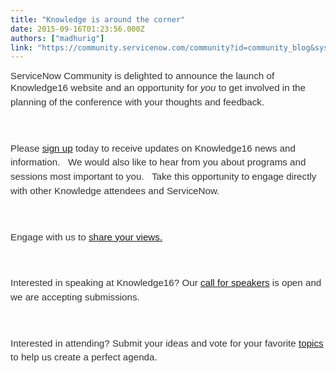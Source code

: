 ```yaml
---
title: "Knowledge is around the corner"
date: 2015-09-16T01:23:56.000Z
authors: ["madhurig"]
link: "https://community.servicenow.com/community?id=community_blog&sys_id=6c8de269dbd0dbc01dcaf3231f96198e"
---
```

<p><span style="color: #333333; font-family: Arial, Helvetica, sans-serif; font-size: 15.1999998092651px;">ServiceNow Community is delighted to announce the launch of Knowledge16 website and</span><span style="color: #333333; font-family: Arial, Helvetica, sans-serif; font-size: 15.1999998092651px; line-height: 1.5em;"> an opportunity for </span><span style="color: #333333; font-family: Arial, Helvetica, sans-serif; font-size: 15.1999998092651px; line-height: 1.5em;"><em>you</em></span><span style="color: #333333; font-family: Arial, Helvetica, sans-serif; font-size: 15.1999998092651px; line-height: 1.5em;"> to get involved in the planning of the conference with your thoughts and feedback. </span></p><p><span style="color: #333333; font-family: Arial, Helvetica, sans-serif; font-size: 15.1999998092651px; line-height: 1.5em;"><br/></span></p><p><span style="color: #333333; font-family: Arial, Helvetica, sans-serif; font-size: 15.1999998092651px; line-height: 1.5em;">Please <a title="fo.servicenow.com/LP=3617" href="http://info.servicenow.com/LP=3617">sign up</a> </span><span style="color: #333333; font-family: Arial, Helvetica, sans-serif; font-size: 15.1999998092651px; line-height: 1.5em;">today to receive updates on Knowledge16 news and information.   We would also like to hear from you about programs and sessions most important to you.   Take this opportunity to engage directly with other Knowledge attendees and ServiceNow.</span></p><p><span style="color: #333333; font-family: Arial, Helvetica, sans-serif; font-size: 15.1999998092651px; line-height: 1.5em;"><br/></span></p><p><span style="color: #333333; font-family: Arial, Helvetica, sans-serif; font-size: 15.1999998092651px; line-height: 1.5em;">Engage with us to <a title="" _jive_internal="true" href="/community/knowledge-user-conference/network">share your views.</a> <br/></span></p><p><span style="color: #333333; font-family: Arial, Helvetica, sans-serif; font-size: 15.1999998092651px; line-height: 1.5em;"><br/></span></p><p><span style="color: #333333; font-family: Arial, Helvetica, sans-serif; font-size: 15.1999998092651px; line-height: 1.5em;">Interested in speaking at Knowledge16? Our <a title="" _jive_internal="true" href="/community/knowledge-user-conference/knowledge16/speakers">call for speakers</a> is open and we are accepting submissions. </span></p><p><span style="color: #333333; font-family: Arial, Helvetica, sans-serif; font-size: 15.1999998092651px; line-height: 1.5em;"><br/></span></p><p><span style="color: #333333; font-family: Arial, Helvetica, sans-serif; font-size: 15.1999998092651px; line-height: 1.5em;">Interested in attending? Submit your ideas and vote for your favorite <a title="" _jive_internal="true" href="/community/knowledge-user-conference/knowledge16/topics">topics</a> to help us create a perfect agenda. <br/></span></p>
